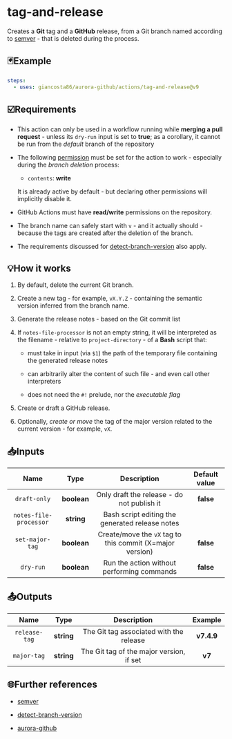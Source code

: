 # tag-and-release

Creates a **Git** tag and a **GitHub** release, from a Git branch named according to [semver](https://semver.org/) - that is deleted during the process.

## 🃏Example

```yaml
steps:
  - uses: giancosta86/aurora-github/actions/tag-and-release@v9
```

## ☑️Requirements

- This action can only be used in a workflow running while **merging a pull request** - unless its `dry-run` input is set to **true**; as a corollary, it cannot be run from the _default_ branch of the repository

- The following [permission](https://docs.github.com/en/actions/writing-workflows/choosing-what-your-workflow-does/controlling-permissions-for-github_token) must be set for the action to work - especially during the _branch deletion_ process:

  - `contents`: **write**

  It is already active by default - but declaring other permissions will implicitly disable it.

- GitHub Actions must have **read/write** permissions on the repository.

- The branch name can safely start with `v` - and it actually should - because the tags are created after the deletion of the branch.

- The requirements discussed for [detect-branch-version](../detect-branch-version/README.md) also apply.

## 💡How it works

1. By default, delete the current Git branch.

1. Create a new tag - for example, `vX.Y.Z` - containing the semantic version inferred from the branch name.

1. Generate the release notes - based on the Git commit list

1. If `notes-file-processor` is not an empty string, it will be interpreted as the filename - relative to `project-directory` - of a **Bash** script that:

   - must take in input (via `$1`) the path of the temporary file containing the generated release notes

   - can arbitrarily alter the content of such file - and even call other interpreters

   - does not need the `#!` prelude, nor the _executable flag_

1. Create or draft a GitHub release.

1. Optionally, _create or move_ the tag of the major version related to the current version - for example, `vX`.

## 📥Inputs

|          Name          |    Type     |                        Description                        | Default value |
| :--------------------: | :---------: | :-------------------------------------------------------: | :-----------: |
|      `draft-only`      | **boolean** |        Only draft the release - do not publish it         |   **false**   |
| `notes-file-processor` | **string**  |      Bash script editing the generated release notes      |               |
|    `set-major-tag`     | **boolean** | Create/move the `vX` tag to this commit (X=major version) |   **false**   |
|       `dry-run`        | **boolean** |        Run the action without performing commands         |   **false**   |

## 📤Outputs

|     Name      |    Type    |               Description                |  Example   |
| :-----------: | :--------: | :--------------------------------------: | :--------: |
| `release-tag` | **string** | The Git tag associated with the release  | **v7.4.9** |
|  `major-tag`  | **string** | The Git tag of the major version, if set |   **v7**   |

## 🌐Further references

- [semver](https://semver.org/)

- [detect-branch-version](../detect-branch-version/README.md)

- [aurora-github](../../README.md)
